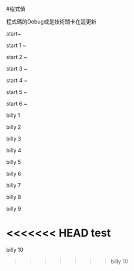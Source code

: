 #程式債

程式碼的Debug或是技術關卡在這更新

start~

start 1 ~

start 2 ~

start 3 ~

start 4 ~

start 5 ~

start 6 ~

billy 1

billy 2

billy 3

billy 4

billy 5

billy 6

billy 7

billy 8

billy 9

<<<<<<< HEAD
test 
=======
billy 10
>>>>>>> billy 10
